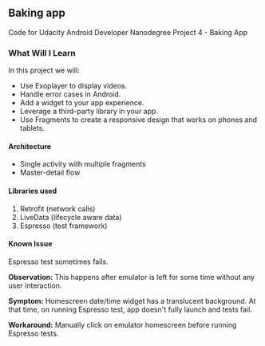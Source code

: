 ## Baking app
Code for Udacity Android Developer Nanodegree Project 4 - Baking App

### What Will I Learn
In this project we will:
* Use Exoplayer to display videos.
* Handle error cases in Android.
* Add a widget to your app experience.
* Leverage a third-party library in your app.
* Use Fragments to create a responsive design that works on phones and tablets.


#### Architecture
* Single activity with multiple fragments
* Master-detail flow


#### Libraries used
1. Retrofit (network calls)
2. LiveData (lifecycle aware data)
3. Espresso (test framework)

#### Known Issue
Espresso test sometimes fails. 

**Observation:** This happens after emulator is left for some time without any user interaction. 

**Symptom:** Homescreen date/time widget has a translucent background. At that time, on running Espresso test, app doesn't fully launch and tests fail.

**Workaround:** Manually click on emulator homescreen before running Espresso tests.  